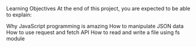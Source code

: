 Learning Objectives
At the end of this project, you are expected to be able to explain:

Why JavaScript programming is amazing
How to manipulate JSON data
How to use request and fetch API
How to read and write a file using fs module